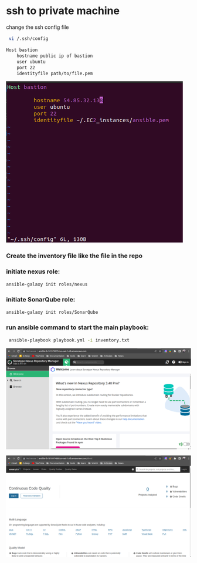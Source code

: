 # ssh to private machine
change the ssh config file
```bash
 vi /.ssh/config
```
```text
Host bastion
    hostname public ip of bastion
    user ubuntu
    port 22
    identityfile path/to/file.pem
```
![image info](Screenshot/ssh-config.png)

### Create the inventory file like the file in the repo

### initiate nexus role:
```bash
ansible-galaxy init roles/nexus
```

### initiate SonarQube role:
```bash
ansible-galaxy init roles/SonarQube
```
### run ansible command to start the main playbook:
```bash
 ansible-playbook playbook.yml -i inventory.txt
```

![image info](Screenshot/nexus-run.png)

![image info](Screenshot/sonarqube-run.png)

